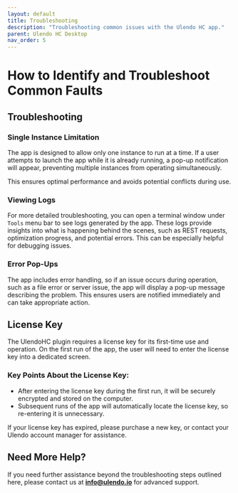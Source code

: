 ```yaml
---  
layout: default  
title: Troubleshooting  
description: "Troubleshooting common issues with the Ulendo HC app."  
parent: Ulendo HC Desktop
nav_order: 5 
---  
```


# How to Identify and Troubleshoot Common Faults  

## Troubleshooting

### Single Instance Limitation  
The app is designed to allow only one instance to run at a time. If a user attempts to launch the app while it is already running, a pop-up notification will appear, preventing multiple instances from operating simultaneously.  

This ensures optimal performance and avoids potential conflicts during use.  

### Viewing Logs  
For more detailed troubleshooting, you can open a terminal window under `Tools` menu bar to see logs generated by the app. These logs provide insights into what is happening behind the scenes, such as REST requests, optimization progress, and potential errors. This can be especially helpful for debugging issues.  

### Error Pop-Ups  
The app includes error handling, so if an issue occurs during operation, such as a file error or server issue, the app will display a pop-up message describing the problem. This ensures users are notified immediately and can take appropriate action.

## License Key  
The UlendoHC plugin requires a license key for its first-time use and operation. On the first run of the app, the user will need to enter the license key into a dedicated screen.  

### Key Points About the License Key:  
- After entering the license key during the first run, it will be securely encrypted and stored on the computer.  
- Subsequent runs of the app will automatically locate the license key, so re-entering it is unnecessary.  

If your license key has expired, please purchase a new key, or contact your Ulendo account manager for assistance.  

## Need More Help?  
If you need further assistance beyond the troubleshooting steps outlined here, please contact us at **info@ulendo.io** for advanced support.  
